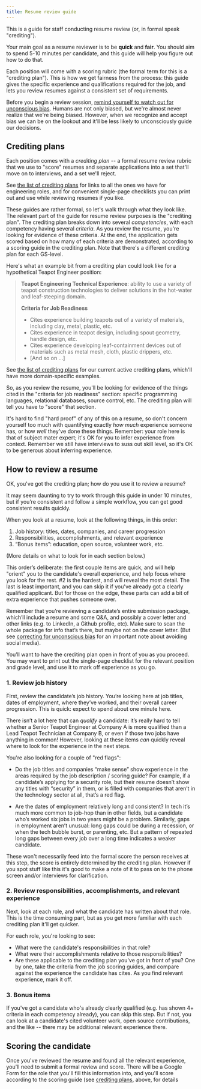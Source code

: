 ```yaml
---
title: Resume review guide
---
```


This is a guide for staff conducting resume review (or, in formal speak "crediting").

Your main goal as a resume reviewer is to be **quick** and **fair**. You should aim to spend 5-10 minutes per
candidate, and this guide will help you figure out how to do that.

Each position will come with a scoring rubric (the formal term for this is a "crediting plan"). This is how we get fairness from the process: this guide gives the specific experience and qualifications required for the job, and lets you review resumes against a consistent set of requirements.

Before you begin a review session, [remind yourself to watch out for unconscious bias](/unconcious-bias). Humans are not only biased, but we're almost never realize that we're being biased. However, when we recognize and accept bias we can be on the lookout and it'll be less likely to unconsciously guide our decisions.

## Crediting plans

Each position comes with a *crediting plan* -- a formal resume review rubric that we use to "score" resumes and separate applications into a set that'll move on to interviews, and a set we'll reject.

See [the list of crediting plans](/resume-review/crediting-plans/) for links to all the ones we have for engineering roles, and for convenient single-page checklists you can print out and use while reviewing resumes if you like.

These guides are rather formal, so let's walk through what they look like. The relevant part of the guide for resume review purposes is the "crediting plan". The crediting plan breaks down into several *competencies*, with each competency having several *criteria*. As you review the resume, you're looking for evidence of these criteria. At the end, the application gets scored based on how many of each criteria are demonstrated, according to a scoring guide in the crediting plan. Note that there's a different crediting plan for each GS-level.

Here's what an example bit from a crediting plan could look like for a hypothetical Teapot Engineer position:

> **Teapot Engineering Technical Experience**: ability to use a variety of teapot construction technologies to deliver solutions in the  hot-water and leaf-steeping domain.
>
> **Criteria for Job Readiness**
> * Cites experience building teapots out of a variety of materials, including clay, metal, plastic, etc.
> * Cites experience in teapot design, including spout geometry, handle design, etc.
> * Cites experience developing leaf-containment devices out of materials such as metal mesh, cloth, plastic drippers, etc.
> * [And so on ...]
>
See [the list of crediting plans](/resume-review/crediting-plans/) for our current active crediting plans, which'll have more domain-specific examples.

So, as you review the resume, you'll be looking for evidence of the things cited in the "criteria for job readiness" section: specific programming languages, relational databases, source control, etc. The crediting plan will tell you have to "score" that section.

It's hard to find "hard proof" of any of this on a resume, so don't concern yourself too much with quantifying exactly *how much* experience someone has, or how *well* they've done these things. Remember: your role here is that of subject mater expert; it's OK for you to infer experience from context. Remember we still have interviews to suss out skill level, so it's OK to be generous about inferring experience.

## How to review a resume

OK, you've got the crediting plan; how do you use it to review a resume?

It may seem daunting to try to work through this guide in under 10
minutes, but if you’re consistent and follow a simple workflow, you can
get good consistent results quickly.

When you look at a resume, look at the following things, in this order:

1.  Job history: titles, dates, companies, and career progression
2.  Responsibilities, accomplishments, and relevant experience
3.  “Bonus items”: education, open source, volunteer work, etc.

(More details on what to look for in each section below.)

This order’s deliberate: the first couple items are quick, and will help "orient" you to the candidate's overall experience, and help focus where you look for the rest. \#2 is the hardest, and will reveal the most detail. The last is least important, and you can skip it if you've already got a clearly qualified applicant. But for those on the edge, these parts can add a bit of extra experience that pushes someone over.

Remember that you’re reviewing a candidate’s entire submission package, which’ll include a resume and some Q&A, and possibly a cover letter and other links (e.g. to LinkedIn, a Github profile, etc). Make sure to scan the whole package for info that’s there, but maybe not on the cover letter. (But see [correcting for unconscious bias](/unconcious-bias) for an important note about avoiding social media).

You’ll want to have the crediting plan open in front of you as you proceed. You may want to print out the single-page checklist for the relevant position and grade level, and use it to mark off experience as you go.

### 1. Review job history

First, review the candidate’s job history. You’re looking here at job
titles, dates of employment, where they’ve worked, and their overall
career progression. This is quick: expect to spend about one minute
here.

There isn’t a lot here that can *qualify* a candidate: it’s really hard
to tell whether a Senior Teapot Engineer at Company A is more qualified
than a Lead Teapot Technician at Company B, or even if those two jobs
have anything in common! However, looking at these items *can* quickly
reveal where to look for the experience in the next steps.

You're also looking for a couple of "red flags":

- Do the job titles and companies “make sense” show experience in the areas
  required by the job description / scoring guide? For example, if a candidate’s
  applying for a security role, but their resume doesn’t show any titles with
  “security” in them, or is filled with companies that aren’t in the technology
  sector at all, that’s a red flag.

- Are the dates of employment relatively long and consistent? In tech
  it’s much more common to job-hop than in other fields, but a
  candidate who’s worked six jobs in two years might be a problem.
  Similarly, gaps in employment aren’t unusual: long gaps could be
  during a recession, or when the tech bubble burst, or
  parenting, etc. But a pattern of repeated long gaps between every
  job over a long time indicates a weaker candidate.

These won't necessarily feed into the formal score the person receives at this step, the score is entirely determined by the crediting plan. However if you spot stuff like this it's good to make a note of it to pass on to the phone screen and/or interviews for clarification.

### 2. Review responsibilities, accomplishments, and relevant experience

Next, look at each role, and what the candidate has written about that
role. This is the time consuming part, but as you get more familiar with each crediting plan it'll get quicker.

For each role, you're looking to see:

- What were the candidate's responsibilities in that role?
- What were their accomplishments relative to those responsibilities?
- Are these applicable to the crediting plan you've got in front of you? One by one, take the criteria from the job
scoring guides, and compare against the experience the candidate has
cites. As you find relevant experience, mark it off.

### 3. Bonus items

If you've got a candidate who's already clearly qualified (e.g. has shown 4+ criteria in each competency already), you can skip this step. But if not, you can look at a candidate's cited volunteer work, open source contributions, and the like -- there may be additional relevant experience there.

## Scoring the candidate

Once you've reviewed the resume and found all the relevant experience, you'll need to submit a formal review and
score. There will be a Google Form for the role that you'll fill this information into, and you'll score according to the scoring guide (see [crediting plans](#crediting-plans), above, for details
